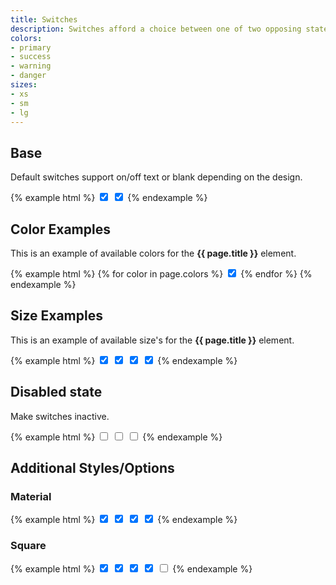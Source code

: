 ```yaml
---
title: Switches
description: Switches afford a choice between one of two opposing states or options.
colors:
- primary
- success
- warning
- danger
sizes:
- xs
- sm
- lg
---
```


## Base

Default switches support on/off text or blank depending on the design.

{% example html %}
<label class="c-switch c-switch-primary">
    <input type="checkbox" class="c-switch-input" checked>
    <span class="c-switch-label"></span>
    <span class="c-switch-handle"></span>
</label>
<label class="c-switch c-switch-primary">
    <input type="checkbox" class="c-switch-input" checked>
    <span class="c-switch-label" data-on="On" data-off="Off"></span>
    <span class="c-switch-handle"></span>
</label>
{% endexample %}

## Color Examples

This is an example of available colors for the **{{ page.title }}** element.


{% example html %}
{% for color in page.colors %}
<label class="c-switch c-switch-{{ color }}">
    <input type="checkbox" class="c-switch-input" checked>
    <span class="c-switch-label" data-on="On" data-off="Off"></span>
    <span class="c-switch-handle"></span>
</label>
{% endfor %}
{% endexample %}


## Size Examples

This is an example of available size's for the **{{ page.title }}** element.


{% example html %}
<label class="c-switch c-switch-primary c-switch-xs">
    <input type="checkbox" class="c-switch-input" checked>
    <span class="c-switch-label"></span>
    <span class="c-switch-handle"></span>
</label>
<label class="c-switch c-switch-primary c-switch-sm">
    <input type="checkbox" class="c-switch-input" checked>
    <span class="c-switch-label"></span>
    <span class="c-switch-handle"></span>
</label>
<label class="c-switch c-switch-primary">
    <input type="checkbox" class="c-switch-input" checked>
    <span class="c-switch-label"></span>
    <span class="c-switch-handle"></span>
</label>
<label class="c-switch c-switch-primary c-switch-lg">
    <input type="checkbox" class="c-switch-input" checked>
    <span class="c-switch-label"></span>
    <span class="c-switch-handle"></span>
</label>
{% endexample %}


## Disabled state

Make switches inactive.

{% example html %}
<label class="c-switch c-switch-disabled c-switch-sm">
    <input type="checkbox" class="c-switch-input">
    <span class="c-switch-label" data-on="On" data-off="Off"></span>
    <span class="c-switch-handle"></span>
</label>
<label class="c-switch c-switch-disabled">
    <input type="checkbox" class="c-switch-input">
    <span class="c-switch-label" data-on="On" data-off="Off"></span>
    <span class="c-switch-handle"></span>
</label>
<label class="c-switch c-switch-disabled c-switch-lg">
    <input type="checkbox" class="c-switch-input">
    <span class="c-switch-label" data-on="On" data-off="Off"></span>
    <span class="c-switch-handle"></span>
</label>
{% endexample %}


## Additional Styles/Options


### Material
{% example html %}
<label class="c-switch-material c-switch-primary c-switch-xs">
    <input type="checkbox" class="c-switch-input" checked>
    <span class="c-switch-label"></span>
    <span class="c-switch-handle"></span>
</label>
<label class="c-switch-material c-switch-primary c-switch-sm">
    <input type="checkbox" class="c-switch-input" checked>
    <span class="c-switch-label"></span>
    <span class="c-switch-handle"></span>
</label>
<label class="c-switch-material c-switch-primary">
    <input type="checkbox" class="c-switch-input" checked>
    <span class="c-switch-label"></span>
    <span class="c-switch-handle"></span>
</label>
<label class="c-switch-material c-switch-primary c-switch-lg">
    <input type="checkbox" class="c-switch-input" checked>
    <span class="c-switch-label"></span>
    <span class="c-switch-handle"></span>
</label>
{% endexample %}

### Square
{% example html %}
<label class="c-switch-square c-switch-primary">
    <input type="checkbox" class="c-switch-input" checked>
    <span class="c-switch-label" data-on="On" data-off="Off"></span>
    <span class="c-switch-handle"></span>
</label>
<label class="c-switch-square c-switch-success">
    <input type="checkbox" class="c-switch-input" checked>
    <span class="c-switch-label" data-on="On" data-off="Off"></span>
    <span class="c-switch-handle"></span>
</label>
<label class="c-switch-square c-switch-warning">
    <input type="checkbox" class="c-switch-input" checked>
    <span class="c-switch-label" data-on="On" data-off="Off"></span>
    <span class="c-switch-handle"></span>
</label>
<label class="c-switch-square c-switch-danger">
    <input type="checkbox" class="c-switch-input" checked>
    <span class="c-switch-label" data-on="On" data-off="Off"></span>
    <span class="c-switch-handle"></span>
</label>
<label class="c-switch-square c-switch-disabled">
    <input type="checkbox" class="c-switch-input">
    <span class="c-switch-label" data-on="On" data-off="Off"></span>
    <span class="c-switch-handle"></span>
</label>
{% endexample %}